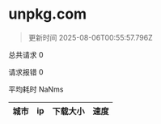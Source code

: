 
  # unpkg.com

  > 更新时间 2025-08-06T00:55:57.796Z
  
  总共请求 0

  请求报错 0

  平均耗时 NaNms

|城市|ip|下载大小|速度|
|-----|----------|---|---|

  